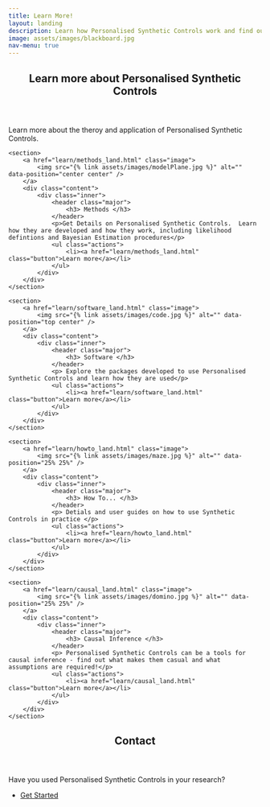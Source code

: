 ```yaml
---
title: Learn More!
layout: landing
description: Learn how Personalised Synthetic Controls work and find out how you can use them!
image: assets/images/blackboard.jpg
nav-menu: true
---
```


<!-- Main -->
<div id="main">

<!-- One -->
<section id="one">
	<div class="inner">
		<header class="major">
			<h2>Learn more about Personalised Synthetic Controls</h2>
		</header>
		<p> Learn more about the theroy and application of Personalised Synthetic Controls.</p>
	</div>
</section>

<!-- Two -->
<section id="two" class="spotlights">

	<section>
		<a href="learn/methods_land.html" class="image">
			<img src="{% link assets/images/modelPlane.jpg %}" alt="" data-position="center center" />
		</a>
		<div class="content">
			<div class="inner">
				<header class="major">
					<h3> Methods </h3>
				</header>
				<p>Get Details on Personalised Synthetic Controls.  Learn how they are developed and how they work, including likelihood defintions and Bayesian Estimation procedures</p>
				<ul class="actions">
					<li><a href="learn/methods_land.html" class="button">Learn more</a></li>
				</ul>
			</div>
		</div>
	</section>
	
	<section>
		<a href="learn/software_land.html" class="image">
			<img src="{% link assets/images/code.jpg %}" alt="" data-position="top center" />
		</a>
		<div class="content">
			<div class="inner">
				<header class="major">
					<h3> Software </h3>
				</header>
				<p> Explore the packages developed to use Personalised Synthetic Controls and learn how they are used</p>
				<ul class="actions">
					<li><a href="learn/software_land.html" class="button">Learn more</a></li>
				</ul>
			</div>
		</div>
	</section>
	
	<section>
		<a href="learn/howto_land.html" class="image">
			<img src="{% link assets/images/maze.jpg %}" alt="" data-position="25% 25%" />
		</a>
		<div class="content">
			<div class="inner">
				<header class="major">
					<h3> How To... </h3>
				</header>
				<p> Detials and user guides on how to use Synthetic Controls in practice </p>
				<ul class="actions">
					<li><a href="learn/howto_land.html" class="button">Learn more</a></li>
				</ul>
			</div>
		</div>
	</section>

	<section>
		<a href="learn/causal_land.html" class="image">
			<img src="{% link assets/images/domino.jpg %}" alt="" data-position="25% 25%" />
		</a>
		<div class="content">
			<div class="inner">
				<header class="major">
					<h3> Causal Inference </h3>
				</header>
				<p> Personalised Synthetic Controls can be a tools for causal inference - find out what makes them casual and what assumptions are required!</p>
				<ul class="actions">
					<li><a href="learn/causal_land.html" class="button">Learn more</a></li>
				</ul>
			</div>
		</div>
	</section>
	
</section>


<!-- Three -->
<section id="three">
	<div class="inner">
		<header class="major">
			<h2>Contact</h2>
		</header>
		<p>  Have you used Personalised Synthetic Controls in your research? </p>
		<ul class="actions">
			<li><a href="generic.html" class="button next">Get Started</a></li>
		</ul>
	</div>
</section>

</div>
